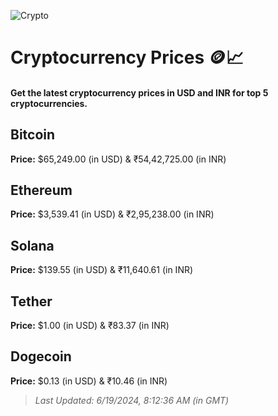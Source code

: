 
![Crypto](https://www.techguide.com.au/wp-content/uploads/2020/11/crypto3.jpeg)

# Cryptocurrency Prices 🪙📈

#### Get the latest cryptocurrency prices in USD and INR for top 5 cryptocurrencies.

## Bitcoin

**Price:** $65,249.00 (in USD) & ₹54,42,725.00 (in INR)

## Ethereum

**Price:** $3,539.41 (in USD) & ₹2,95,238.00 (in INR)

## Solana

**Price:** $139.55 (in USD) & ₹11,640.61 (in INR)

## Tether

**Price:** $1.00 (in USD) & ₹83.37 (in INR)

## Dogecoin

**Price:** $0.13 (in USD) & ₹10.46 (in INR)

> _Last Updated: 6/19/2024, 8:12:36 AM (in GMT)_
